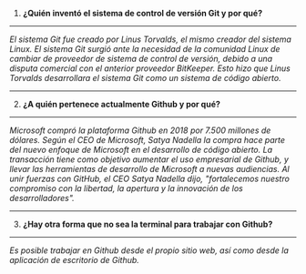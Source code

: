 1. **¿Quién inventó el sistema de control de versión Git y por qué?**
***
_El sistema Git fue creado por Linus Torvalds, el mismo creador del sistema Linux. El sistema Git surgió ante la necesidad de la comunidad Linux de cambiar de proveedor de sistema de control de versión, debido a una disputa comercial con el anterior proveedor BitKeeper. Esto hizo que Linus Torvalds desarrollara el sistema Git como un sistema de código abierto._
***
2. **¿A quién pertenece actualmente Github y por qué?**
***
_Microsoft compró la plataforma Github en 2018 por 7.500 millones de dólares. Según el CEO de Microsoft, Satya Nadella la compra hace parte del nuevo enfoque de Microsoft en el desarrollo de código abierto. La transacción tiene como objetivo aumentar el uso empresarial de Github, y llevar las herramientas de desarrollo de Microsoft a nuevas audiencias. Al unir fuerzas con GitHub, el CEO Satya Nadella dijo, "fortalecemos nuestro compromiso con la libertad, la apertura y la innovación de los desarrolladores"._
***
3. **¿Hay otra forma que no sea la terminal para trabajar con Github?**
***
_Es posible trabajar en Github desde el propio sitio web, así como desde la aplicación de escritorio de Github._